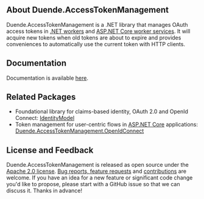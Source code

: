 ## About Duende.AccessTokenManagement
Duende.AccessTokenManagement is a .NET library that manages OAuth
access tokens in [.NET workers](https://learn.microsoft.com/en-us/dotnet/core/extensions/workers) 
and [ASP.NET Core worker services](https://learn.microsoft.com/en-us/aspnet/core/fundamentals/host/hosted-services).
It will acquire new tokens when old tokens are about to expire and provides conveniences to 
automatically use the current token with HTTP clients.

## Documentation
Documentation is available [here](https://github.com/DuendeSoftware/Duende.AccessTokenManagement/wiki).

## Related Packages
- Foundational library for claims-based identity, OAuth 2.0 and OpenId Connect: [IdentityModel](https://www.nuget.org/packages/IdentityModel)
- Token management for user-centric flows in [ASP.NET Core](https://dotnet.microsoft.com/en-us/apps/aspnet)
applications: [Duende.AccessTokenManagement.OpenIdConnect](https://www.nuget.org/packages/Duende.AccessTokenManagement.OpenIdConnect)

## License and Feedback
Duende.AccessTokenManagement is released as open source under the 
[Apache 2.0 license](https://github.com/DuendeSoftware/Duende.AccessTokenManagement/blob/main/LICENSE). 
[Bug reports, feature requests](https://github.com/DuendeSoftware/Duende.AccessTokenManagement/issues) and 
[contributions](https://github.com/DuendeSoftware/Duende.AccessTokenManagement/pulls) are welcome. 
If you have an idea for a new feature or significant code change you'd like to propose, please start with a 
GitHub issue so that we can discuss it. Thanks in advance!

